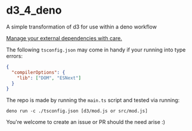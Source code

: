 # d3_4_deno
A simple transformation of d3 for use within a deno workflow

[Manage your external dependencies with care.](https://deno.land/manual/examples/manage_dependencies)

The following `tsconfig.json` may come in handy if your running into type errors:

```json
{
  "compilerOptions": {
    "lib": ["DOM", "ESNext"]
  }
}
```

The repo is made by running the `main.ts` script and tested via running:

`deno run -c ./tsconfig.json [d3/mod.js or src/mod.js]`

You're welcome to create an issue or PR should the need arise :)